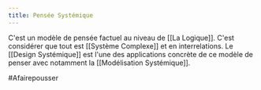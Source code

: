 ```yaml
---
title: Pensée Systémique
---
```


C'est un modèle de pensée factuel au niveau de [[La Logique]]. C'est considérer que tout est [[Système Complexe]] et en interrelations.
Le [[Design Systémique]] est l'une des applications concrète de ce modèle de penser avec notamment la [[Modélisation Systémique]].

#Afairepousser 
